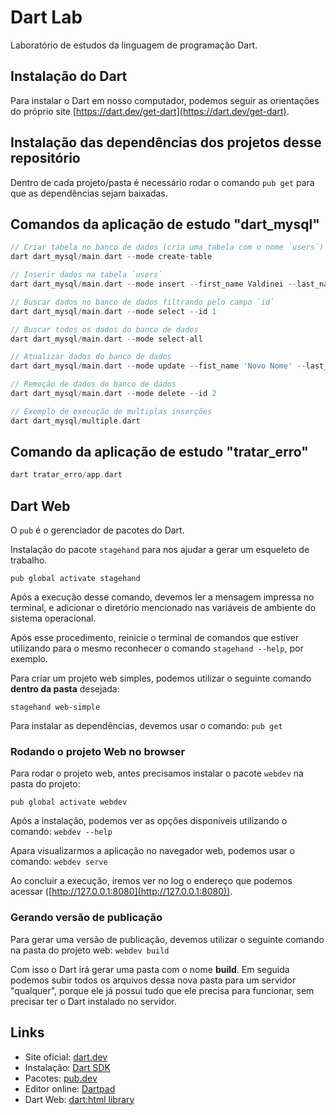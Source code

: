 # Dart Lab

Laboratório de estudos da linguagem de programação Dart.

## Instalação do Dart

Para instalar o Dart em nosso computador, podemos seguir as orientações do próprio site [https://dart.dev/get-dart](https://dart.dev/get-dart).

## Instalação das dependências dos projetos desse repositório

Dentro de cada projeto/pasta é necessário rodar o comando `pub get` para que as dependências sejam baixadas.

## Comandos da aplicação de estudo "dart_mysql"

```dart
// Criar tabela no banco de dados (cria uma tabela com o nome `users`)
dart dart_mysql/main.dart --mode create-table

// Inserir dados na tabela `users`
dart dart_mysql/main.dart --mode insert --first_name Valdinei --last_name Reis

// Buscar dados no banco de dados filtrando pelo campo `id`
dart dart_mysql/main.dart --mode select --id 1

// Buscar todos os dados do banco de dados
dart dart_mysql/main.dart --mode select-all

// Atualizar dados do banco de dados
dart dart_mysql/main.dart --mode update --fist_name 'Novo Nome' --last_name 'XXX' --id 1

// Remoção de dados do banco de dados
dart dart_mysql/main.dart --mode delete --id 2

// Exemplo de execução de multiplas inserções
dart dart_mysql/multiple.dart
```

## Comando da aplicação de estudo "tratar_erro"

```dart
dart tratar_erro/app.dart 
```

## Dart Web

O `pub` é o gerenciador de pacotes do Dart.

Instalação do pacote `stagehand` para nos ajudar a gerar um esqueleto de trabalho.

`pub global activate stagehand`

Após a execução desse comando, devemos ler a mensagem impressa no terminal, e adicionar o diretório mencionado nas variáveis de ambiente do sistema operacional.

Após esse procedimento, reinicie o terminal de comandos que estiver utilizando para o mesmo reconhecer o comando `stagehand --help`, por exemplo.

Para criar um projeto web simples, podemos utilizar o seguinte comando **dentro da pasta** desejada:

`stagehand web-simple`

Para instalar as dependências, devemos usar o comando: `pub get`

### Rodando o projeto Web no browser

Para rodar o projeto web, antes precisamos instalar o pacote `webdev` na pasta do projeto:

`pub global activate webdev`

Após a instalação, podemos ver as opções disponíveis utilizando o comando: `webdev --help`

Apara visualizarmos a aplicação no navegador web, podemos usar o comando: `webdev serve` 

Ao concluir a execução, iremos ver no log o endereço que podemos acessar ([http://127.0.0.1:8080](http://127.0.0.1:8080)).

### Gerando versão de publicação

Para gerar uma versão de publicação, devemos utilizar o seguinte comando na pasta do projeto web: `webdev build`

Com isso o Dart irá gerar uma pasta com o nome **build**. Em seguida podemos subir todos os arquivos dessa nova pasta para um servidor "qualquer", porque ele já possui tudo que ele precisa para funcionar, sem precisar ter o Dart instalado no servidor.

## Links

-   Site oficial: [dart.dev](https://dart.dev/)
-   Instalação: [Dart SDK](https://dart.dev/get-dart)
-   Pacotes: [pub.dev](https://pub.dev/)
-   Editor online: [Dartpad](https://dartpad.dev/)
-   Dart Web: [dart:html library](https://api.dart.dev/stable/2.10.2/dart-html/dart-html-library.html)
